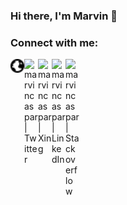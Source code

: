 ### Hi there, I'm Marvin 👋

### Connect with me:

[<img align="left" alt="marvincaspar.de" width="22px" src="https://raw.githubusercontent.com/iconic/open-iconic/master/svg/globe.svg" />][website] 
[<img align="left" alt="marvincaspar | Twitter" width="22px" src="https://cdn.jsdelivr.net/npm/simple-icons@v3/icons/twitter.svg" />][twitter] 
[<img align="left" alt="marvincaspar | Xing" width="22px" src="https://cdn.jsdelivr.net/npm/simple-icons@v3/icons/xing.svg" />][xing] 
[<img align="left" alt="marvincaspar | LinkedIn" width="22px" src="https://cdn.jsdelivr.net/npm/simple-icons@v3/icons/linkedin.svg" />][linkedin] 
[<img align="left" alt="marvincaspar | Stackoverflow" width="22px" src="https://cdn.jsdelivr.net/npm/simple-icons@v3/icons/stackoverflow.svg" />][stackoverflow] 

[website]: https://marvincaspar.de/
[twitter]: https://twitter.com/marvincaspar
[xing]: https://www.xing.com/profile/marvin_caspar
[linkedin]: https://www.linkedin.com/in/marvincaspar
[stackoverflow]: https://stackoverflow.com/users/3544524/marvin-caspar?tab=profile
